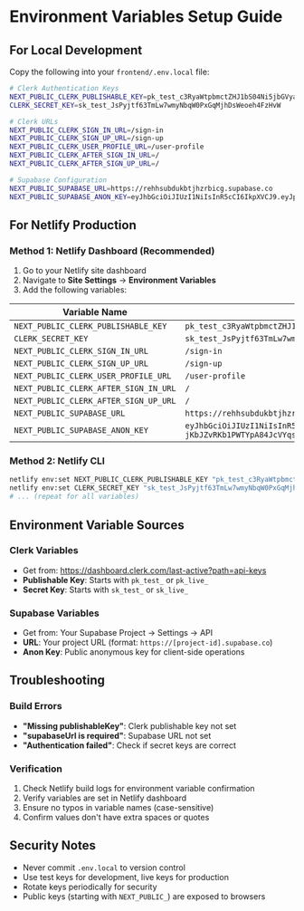 # Environment Variables Setup Guide

## For Local Development

Copy the following into your `frontend/.env.local` file:

```bash
# Clerk Authentication Keys
NEXT_PUBLIC_CLERK_PUBLISHABLE_KEY=pk_test_c3RyaWtpbmctZHJ1bS04Ni5jbGVyay5hY2NvdW50cy5kZXYk
CLERK_SECRET_KEY=sk_test_JsPyjtf63TmLw7wmyNbqW0PxGqMjhDsWeoeh4FzHvW

# Clerk URLs
NEXT_PUBLIC_CLERK_SIGN_IN_URL=/sign-in
NEXT_PUBLIC_CLERK_SIGN_UP_URL=/sign-up
NEXT_PUBLIC_CLERK_USER_PROFILE_URL=/user-profile
NEXT_PUBLIC_CLERK_AFTER_SIGN_IN_URL=/
NEXT_PUBLIC_CLERK_AFTER_SIGN_UP_URL=/

# Supabase Configuration
NEXT_PUBLIC_SUPABASE_URL=https://rehhsubdukbtjhzrbicg.supabase.co
NEXT_PUBLIC_SUPABASE_ANON_KEY=eyJhbGciOiJIUzI1NiIsInR5cCI6IkpXVCJ9.eyJpc3MiOiJzdXBhYmFzZSIsInJlZiI6InJlaGhzdWJkdWtidGpoenJiaWNnIiwicm9sZSI6ImFub24iLCJpYXQiOjE3NTQyODg5NDksImV4cCI6MjA2OTg2NDk0OX0.O-jKbJZvRKb1PWTYpA84JcVYqsNiq8axy7ZFOm6r074
```

## For Netlify Production

### Method 1: Netlify Dashboard (Recommended)

1. Go to your Netlify site dashboard
2. Navigate to **Site Settings** → **Environment Variables**
3. Add the following variables:

| Variable Name | Value |
|---------------|-------|
| `NEXT_PUBLIC_CLERK_PUBLISHABLE_KEY` | `pk_test_c3RyaWtpbmctZHJ1bS04Ni5jbGVyay5hY2NvdW50cy5kZXYk` |
| `CLERK_SECRET_KEY` | `sk_test_JsPyjtf63TmLw7wmyNbqW0PxGqMjhDsWeoeh4FzHvW` |
| `NEXT_PUBLIC_CLERK_SIGN_IN_URL` | `/sign-in` |
| `NEXT_PUBLIC_CLERK_SIGN_UP_URL` | `/sign-up` |
| `NEXT_PUBLIC_CLERK_USER_PROFILE_URL` | `/user-profile` |
| `NEXT_PUBLIC_CLERK_AFTER_SIGN_IN_URL` | `/` |
| `NEXT_PUBLIC_CLERK_AFTER_SIGN_UP_URL` | `/` |
| `NEXT_PUBLIC_SUPABASE_URL` | `https://rehhsubdukbtjhzrbicg.supabase.co` |
| `NEXT_PUBLIC_SUPABASE_ANON_KEY` | `eyJhbGciOiJIUzI1NiIsInR5cCI6IkpXVCJ9.eyJpc3MiOiJzdXBhYmFzZSIsInJlZiI6InJlaGhzdWJkdWtidGpoenJiaWNnIiwicm9sZSI6ImFub24iLCJpYXQiOjE3NTQyODg5NDksImV4cCI6MjA2OTg2NDk0OX0.O-jKbJZvRKb1PWTYpA84JcVYqsNiq8axy7ZFOm6r074` |

### Method 2: Netlify CLI

```bash
netlify env:set NEXT_PUBLIC_CLERK_PUBLISHABLE_KEY "pk_test_c3RyaWtpbmctZHJ1bS04Ni5jbGVyay5hY2NvdW50cy5kZXYk"
netlify env:set CLERK_SECRET_KEY "sk_test_JsPyjtf63TmLw7wmyNbqW0PxGqMjhDsWeoeh4FzHvW"
# ... (repeat for all variables)
```

## Environment Variable Sources

### Clerk Variables
- Get from: https://dashboard.clerk.com/last-active?path=api-keys
- **Publishable Key**: Starts with `pk_test_` or `pk_live_`
- **Secret Key**: Starts with `sk_test_` or `sk_live_`

### Supabase Variables
- Get from: Your Supabase Project → Settings → API
- **URL**: Your project URL (format: `https://[project-id].supabase.co`)
- **Anon Key**: Public anonymous key for client-side operations

## Troubleshooting

### Build Errors
- **"Missing publishableKey"**: Clerk publishable key not set
- **"supabaseUrl is required"**: Supabase URL not set
- **"Authentication failed"**: Check if secret keys are correct

### Verification
1. Check Netlify build logs for environment variable confirmation
2. Verify variables are set in Netlify dashboard
3. Ensure no typos in variable names (case-sensitive)
4. Confirm values don't have extra spaces or quotes

## Security Notes

- Never commit `.env.local` to version control
- Use test keys for development, live keys for production
- Rotate keys periodically for security
- Public keys (starting with `NEXT_PUBLIC_`) are exposed to browsers

